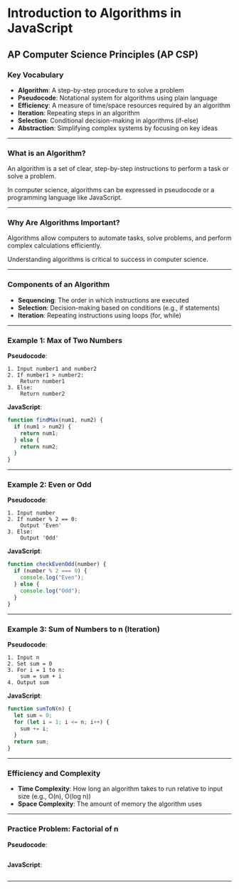 # Introduction to Algorithms in JavaScript

## AP Computer Science Principles (AP CSP)

### Key Vocabulary

- **Algorithm**: A step-by-step procedure to solve a problem
- **Pseudocode**: Notational system for algorithms using plain language
- **Efficiency**: A measure of time/space resources required by an algorithm
- **Iteration**: Repeating steps in an algorithm
- **Selection**: Conditional decision-making in algorithms (if-else)
- **Abstraction**: Simplifying complex systems by focusing on key ideas

---

### What is an Algorithm?

An algorithm is a set of clear, step-by-step instructions to perform a task or solve a problem.

In computer science, algorithms can be expressed in pseudocode or a programming language like JavaScript.

---

### Why Are Algorithms Important?

Algorithms allow computers to automate tasks, solve problems, and perform complex calculations efficiently.

Understanding algorithms is critical to success in computer science.

---

### Components of an Algorithm

- **Sequencing**: The order in which instructions are executed
- **Selection**: Decision-making based on conditions (e.g., if statements)
- **Iteration**: Repeating instructions using loops (for, while)

---

### Example 1: Max of Two Numbers

**Pseudocode**:

```
1. Input number1 and number2
2. If number1 > number2:
    Return number1
3. Else:
    Return number2
```

**JavaScript**:

```javascript
function findMax(num1, num2) {
  if (num1 > num2) {
    return num1;
  } else {
    return num2;
  }
}
```

---

### Example 2: Even or Odd

**Pseudocode**:

```
1. Input number
2. If number % 2 == 0:
    Output 'Even'
3. Else:
    Output 'Odd'
```

**JavaScript**:

```javascript
function checkEvenOdd(number) {
  if (number % 2 === 0) {
    console.log("Even");
  } else {
    console.log("Odd");
  }
}
```

---

### Example 3: Sum of Numbers to n (Iteration)

**Pseudocode**:

```
1. Input n
2. Set sum = 0
3. For i = 1 to n:
    sum = sum + i
4. Output sum
```

**JavaScript**:

```javascript
function sumToN(n) {
  let sum = 0;
  for (let i = 1; i <= n; i++) {
    sum += i;
  }
  return sum;
}
```

---

### Efficiency and Complexity

- **Time Complexity**: How long an algorithm takes to run relative to input size (e.g., O(n), O(log n))
- **Space Complexity**: The amount of memory the algorithm uses

---

### Practice Problem: Factorial of n

**Pseudocode**:

```

```

**JavaScript**:

```javascript

```

---

